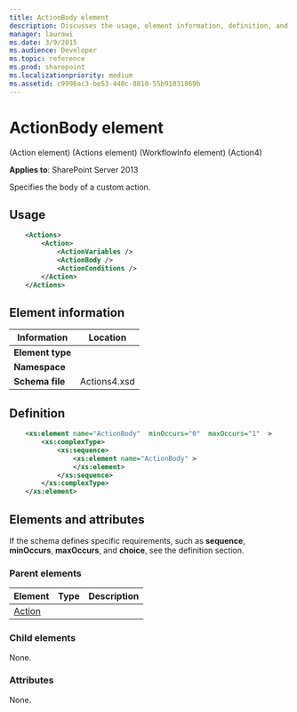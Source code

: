 ```yaml
---
title: ActionBody element
description: Discusses the usage, element information, definition, and attributes as it relates to the ActionBody element.
manager: laurawi
ms.date: 3/9/2015
ms.audience: Developer
ms.topic: reference
ms.prod: sharepoint
ms.localizationpriority: medium
ms.assetid: c9996ac3-be53-440c-8810-55b91031869b
---
```


# ActionBody element 

(Action element) (Actions element) (WorkflowInfo element) (Action4)

**Applies to**: SharePoint Server 2013

Specifies the body of a custom action.

## Usage

```XML
    <Actions>
        <Action>
            <ActionVariables />
            <ActionBody />
            <ActionConditions />
        </Action>
    </Actions>
```

## Element information

|Information|Location|
|---|---|
| **Element type**  |  |
| **Namespace**     |  |
| **Schema file**   | Actions4.xsd |


## Definition

```XML
    <xs:element name="ActionBody"  minOccurs="0"  maxOccurs="1"  >
        <xs:complexType>
            <xs:sequence>
                <xs:element name="ActionBody" >
                </xs:element>  
            </xs:sequence>
        </xs:complexType>
    </xs:element>  
```

## Elements and attributes

If the schema defines specific requirements, such as **sequence**, **minOccurs**, **maxOccurs**, and **choice**, see the definition section.

### Parent elements
  
| Element | Type | Description |
| --- | --- | --- |
| [Action](action-element-actions-elementworkflowinfo-elementaction4.md) |     |     |

### Child elements

None.

### Attributes

None.








